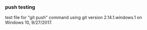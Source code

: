 ### push testing

test file for "git push" command using 
git version 2.14.1.windows.1
on Windows 10, 9/27/2017.